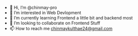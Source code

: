 - 👋 Hi, I’m @chinmay-pro
- 👀 I’m interested in Web Devlopment
- 🌱 I’m currently learning Frontend a little bit and backend most
- 💞️ I’m looking to collaborate on Frontend Stuff
- 📫 How to reach me chinmaykulthae24@gmail.com


<!---
chinmayPro24/chinmayPro24 is a ✨ special ✨ repository because its `README.md` (this file) appears on your GitHub profile.
You can click the Preview link to take a look at your changes.
--->
